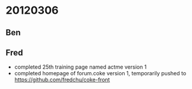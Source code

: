# 20120306

## Ben



## Fred
- completed 25th training page named actme version 1
- completed homepage of forum.coke version 1, temporarily pushed to https://github.com/fredchu/coke-front